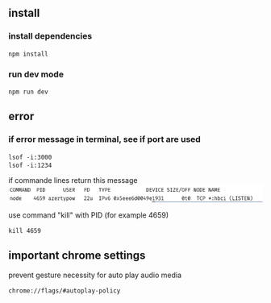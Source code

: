 ## install

### install dependencies

```
npm install
```

### run dev mode

```
npm run dev
```

## error

### if error message in terminal, see if port are used

```
lsof -i:3000
lsof -i:1234
```

if commande lines return this message
![](Capture.png)

use command "kill" with PID (for example 4659)

```
kill 4659
```

## important chrome settings

prevent gesture necessity for auto play audio media

```
chrome://flags/#autoplay-policy
``` 